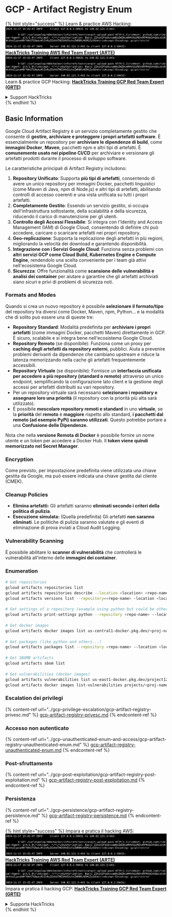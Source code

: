 # GCP - Artifact Registry Enum

{% hint style="success" %}
Learn & practice AWS Hacking:<img src="../../../.gitbook/assets/image (1).png" alt="" data-size="line">[**HackTricks Training AWS Red Team Expert (ARTE)**](https://training.hacktricks.xyz/courses/arte)<img src="../../../.gitbook/assets/image (1).png" alt="" data-size="line">\
Learn & practice GCP Hacking: <img src="../../../.gitbook/assets/image (2).png" alt="" data-size="line">[**HackTricks Training GCP Red Team Expert (GRTE)**<img src="../../../.gitbook/assets/image (2).png" alt="" data-size="line">](https://training.hacktricks.xyz/courses/grte)

<details>

<summary>Support HackTricks</summary>

* Check the [**subscription plans**](https://github.com/sponsors/carlospolop)!
* **Join the** 💬 [**Discord group**](https://discord.gg/hRep4RUj7f) or the [**telegram group**](https://t.me/peass) or **follow** us on **Twitter** 🐦 [**@hacktricks\_live**](https://twitter.com/hacktricks\_live)**.**
* **Share hacking tricks by submitting PRs to the** [**HackTricks**](https://github.com/carlospolop/hacktricks) and [**HackTricks Cloud**](https://github.com/carlospolop/hacktricks-cloud) github repos.

</details>
{% endhint %}

## Basic Information

Google Cloud Artifact Registry è un servizio completamente gestito che consente di **gestire, archiviare e proteggere i propri artefatti software**. È essenzialmente un repository per **archiviare le dipendenze di build**, come **immagini Docker**, **Maven**, pacchetti npm e altri tipi di artefatti. È **comunemente usato nei pipeline CI/CD** per archiviare e versionare gli artefatti prodotti durante il processo di sviluppo software.

Le caratteristiche principali di Artifact Registry includono:

1. **Repository Unificato**: Supporta **più tipi di artefatti**, consentendo di avere un unico repository per immagini Docker, pacchetti linguistici (come Maven di Java, npm di Node.js) e altri tipi di artefatti, abilitando controlli di accesso coerenti e una vista unificata su tutti i propri artefatti.
2. **Completamente Gestito**: Essendo un servizio gestito, si occupa dell'infrastruttura sottostante, della scalabilità e della sicurezza, riducendo il carico di manutenzione per gli utenti.
3. **Controllo degli Accessi Flessibile**: Si integra con l'Identity and Access Management (IAM) di Google Cloud, consentendo di definire chi può accedere, caricare o scaricare artefatti nei propri repository.
4. **Geo-replicazione**: Supporta la replicazione degli artefatti in più regioni, migliorando la velocità dei download e garantendo disponibilità.
5. **Integrazione con i Servizi Google Cloud**: Funziona senza problemi con **altri servizi GCP come Cloud Build, Kubernetes Engine e Compute Engine**, rendendolo una scelta conveniente per i team già attivi nell'ecosistema Google Cloud.
6. **Sicurezza**: Offre funzionalità come **scansione delle vulnerabilità e analisi dei container** per aiutare a garantire che gli artefatti archiviati siano sicuri e privi di problemi di sicurezza noti.

### Formats and Modes

Quando si crea un nuovo repository è possibile **selezionare il formato/tipo** del repository tra diversi come Docker, Maven, npm, Python... e la modalità che di solito può essere una di queste tre:

* **Repository Standard**: Modalità predefinita per **archiviare i propri artefatti** (come immagini Docker, pacchetti Maven) direttamente in GCP. È sicuro, scalabile e si integra bene nell'ecosistema Google Cloud.
* **Repository Remoto** (se disponibile): Funziona come un proxy per **caching degli artefatti da repository esterni**, pubblici. Aiuta a prevenire problemi derivanti da dipendenze che cambiano upstream e riduce la latenza memorizzando nella cache gli artefatti frequentemente accessibili.
* **Repository Virtuale** (se disponibile): Fornisce un **interfaccia unificata per accedere a più repository (standard o remoto)** attraverso un unico endpoint, semplificando la configurazione lato client e la gestione degli accessi per artefatti distribuiti su vari repository.
* Per un repository virtuale sarà necessario **selezionare i repository e assegnare loro una priorità** (il repository con la priorità più alta sarà utilizzato).
* È possibile **mescolare repository remoti e standard** in uno **virtuale**, se la **priorità** del **remoto** è **maggiore** rispetto allo standard, **i pacchetti dal remoto (ad esempio PyPi) saranno utilizzati**. Questo potrebbe portare a una **Confusione delle Dipendenze.**

Nota che nella **versione Remota di Docker** è possibile fornire un nome utente e un token per accedere a Docker Hub. Il **token viene quindi memorizzato nel Secret Manager**.

### Encryption

Come previsto, per impostazione predefinita viene utilizzata una chiave gestita da Google, ma può essere indicata una chiave gestita dal cliente (CMEK).

### Cleanup Policies

* **Elimina artefatti:** Gli artefatti saranno **eliminati secondo i criteri della politica di pulizia**.
* **Esecuzione simulata:** (Quella predefinita) Gli artefatti **non saranno eliminati**. Le politiche di pulizia saranno valutate e gli eventi di eliminazione di prova inviati a Cloud Audit Logging.

### Vulnerability Scanning

È possibile abilitare lo **scanner di vulnerabilità** che controllerà le vulnerabilità all'interno delle **immagini dei container**.

### Enumeration
```bash
# Get repositories
gcloud artifacts repositories list
gcloud artifacts repositories describe --location <location> <repo-name>
gcloud artifacts versions list --repository=<repo-name> -location <location> --package <package-name>

# Get settings of a repository (example using python but could be other)
gcloud artifacts print-settings python --repository <repo-name> --location <location>

# Get docker images
gcloud artifacts docker images list us-central1-docker.pkg.dev/<proj-name>/<repo-name>

# Get packages (like python and others...)
gcloud artifacts packages list --repository <repo-name> --location <location>

# Get SBOMB artifacts
gcloud artifacts sbom list

# Get vulnerabilities (docker images)
gcloud artifacts vulnerabilities list us-east1-docker.pkg.dev/project123/repository123/someimage@sha256:49765698074d6d7baa82f
gcloud artifacts docker images list-vulnerabilities projects/<proj-name>/locations/<location>/scans/<scan-uuid>
```
### Escalation dei privilegi

{% content-ref url="../gcp-privilege-escalation/gcp-artifact-registry-privesc.md" %}
[gcp-artifact-registry-privesc.md](../gcp-privilege-escalation/gcp-artifact-registry-privesc.md)
{% endcontent-ref %}

### Accesso non autenticato

{% content-ref url="../gcp-unauthenticated-enum-and-access/gcp-artifact-registry-unauthenticated-enum.md" %}
[gcp-artifact-registry-unauthenticated-enum.md](../gcp-unauthenticated-enum-and-access/gcp-artifact-registry-unauthenticated-enum.md)
{% endcontent-ref %}

### Post-sfruttamento

{% content-ref url="../gcp-post-exploitation/gcp-artifact-registry-post-exploitation.md" %}
[gcp-artifact-registry-post-exploitation.md](../gcp-post-exploitation/gcp-artifact-registry-post-exploitation.md)
{% endcontent-ref %}

### Persistenza

{% content-ref url="../gcp-persistence/gcp-artifact-registry-persistence.md" %}
[gcp-artifact-registry-persistence.md](../gcp-persistence/gcp-artifact-registry-persistence.md)
{% endcontent-ref %}

{% hint style="success" %}
Impara e pratica il hacking AWS:<img src="../../../.gitbook/assets/image (1).png" alt="" data-size="line">[**HackTricks Training AWS Red Team Expert (ARTE)**](https://training.hacktricks.xyz/courses/arte)<img src="../../../.gitbook/assets/image (1).png" alt="" data-size="line">\
Impara e pratica il hacking GCP: <img src="../../../.gitbook/assets/image (2).png" alt="" data-size="line">[**HackTricks Training GCP Red Team Expert (GRTE)**<img src="../../../.gitbook/assets/image (2).png" alt="" data-size="line">](https://training.hacktricks.xyz/courses/grte)

<details>

<summary>Supporta HackTricks</summary>

* Controlla i [**piani di abbonamento**](https://github.com/sponsors/carlospolop)!
* **Unisciti al** 💬 [**gruppo Discord**](https://discord.gg/hRep4RUj7f) o al [**gruppo telegram**](https://t.me/peass) o **seguici** su **Twitter** 🐦 [**@hacktricks\_live**](https://twitter.com/hacktricks\_live)**.**
* **Condividi trucchi di hacking inviando PR ai** [**HackTricks**](https://github.com/carlospolop/hacktricks) e [**HackTricks Cloud**](https://github.com/carlospolop/hacktricks-cloud) repos su github.

</details>
{% endhint %}
